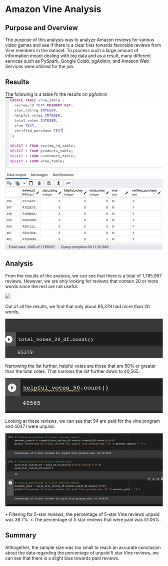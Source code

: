 # Amazon Vine Analysis

## Purpose and Overview

The purpose of this analysis was to analyze Amazon reviews for various video games and see if there is a clear bias towards favorable reviews from Vine members in the dataset. To process such a large amount of information meant dealing with big data and as a result, many different services such as PySpark, Google Colab, pgAdmin, and Amazon Web Services were utilized for the job.

## Results

The following is a table fo the results on pgAdmin
![](table.png)

## Analysis

From the results of the analysis, we can see that there is a total of 1,785,997 reviews. However, we are only looking for reviews that contain 20 or more words since the rest are not useful. 

![](resources/count.png)

Out of all the results, we find that only about 65,379 had more than 20 words.

![](resources/total_votes_20.png)

Narrowing the list further, helpful votes are those that are 50% or greater than the total votes. That narrows the list further down to 40,565.

![](resources/helpful.png)

Looking at these reviews, we can see that 94 are paid for the vine program and 40471 were unpaid.

![](resources/paid_vs_unpaid.png)

• Filtering for 5-star reviews, the percentage of 5-star Vine reviews unpaid was 38.7%.
• The percentage of 5 star reviews that were paid was 51.06%.


## Summary

Althogether, the sample size was too small to reach an accurate conclusion about the data regarding the percentage of unpaid 5 star Vine reviews, we can see that there is a slight bias towards paid reviews.
